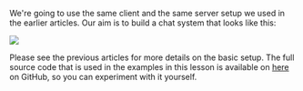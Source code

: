 We're going to use the same client and the same server setup we used in the earlier articles. Our aim is to build a chat system that looks like this:

![](https://github.com/Codevolve/next/blob/master/courses/community/Ruby%20Magic/assets/chat_example.png?raw=true)

Please see the previous articles for more details on the basic setup. The full source code that is used in the examples in this lesson is available on [here](https://github.com/thijsc/three-chat-servers) on GitHub, so you can experiment with it yourself.
